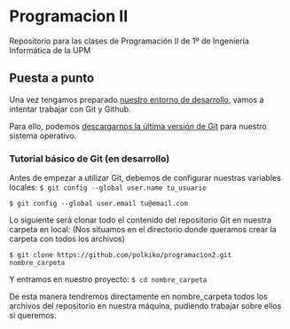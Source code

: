 # Programacion II
Repositorio para las clases de Programación II de 1º de Ingeniería Informática de la UPM

## Puesta a punto
Una vez tengamos preparado [nuestro entorno de desarrollo](https://github.com/aherranz/p2/blob/master/aherranz_p2_01-transpas-en_marcha.pdf), vamos a intentar
trabajar con Git y Github.

Para ello, podemos [descargarnos la última versión de Git](https://git-scm.com/downloads) para nuestro sistema operativo.

### Tutorial básico de Git (en desarrollo)

Antes de empezar a utilizar Git, debemos de configurar nuestras variables locales:
`$ git config --global user.name tu_usuario`

`$ git config --global user.email tu@email.com`

Lo siguiente será clonar todo el contenido del repositorio Git en nuestra carpeta en local:
(Nos situamos en el directorio donde queramos crear la carpeta con todos los archivos)

`$ git clone https://github.com/polkiko/programacion2.git nombre_carpeta`

Y entramos en nuestro proyecto:
`$ cd nombre_carpeta`

De esta manera tendremos directamente en nombre_carpeta todos los archivos del repositorio en nuestra máquina, pudiendo trabajar sobre ellos si queremos.
